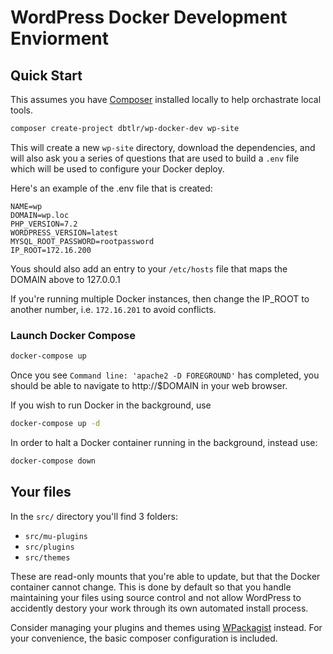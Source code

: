 # WordPress Docker Development Enviorment

## Quick Start

This assumes you have [Composer](https://getcomposer.org) installed locally to help orchastrate local tools.

```bash
composer create-project dbtlr/wp-docker-dev wp-site
```

This will create a new `wp-site` directory, download the dependencies, and will also ask you a series of questions that are used to build a `.env` file which will be used to configure your Docker deploy.

Here's an example of the .env file that is created:

```
NAME=wp
DOMAIN=wp.loc
PHP_VERSION=7.2
WORDPRESS_VERSION=latest
MYSQL_ROOT_PASSWORD=rootpassword
IP_ROOT=172.16.200
```

Yous should also add an entry to your `/etc/hosts` file that maps the DOMAIN above to 127.0.0.1

If you're running multiple Docker instances, then change the IP_ROOT to another number, i.e. `172.16.201` to avoid conflicts.

### Launch Docker Compose

```bash
docker-compose up
```

Once you see `Command line: 'apache2 -D FOREGROUND'` has completed, you should be able to navigate to http://$DOMAIN in your web browser.

If you wish to run Docker in the background, use

```bash
docker-compose up -d
```

In order to halt a Docker container running in the background, instead use:

```bash
docker-compose down
```

## Your files

In the `src/` directory you'll find 3 folders:

- `src/mu-plugins`
- `src/plugins`
- `src/themes`

These are read-only mounts that you're able to update, but that the Docker container cannot change. This is done by default so that you handle maintaining your files using source control and not allow WordPress to accidently destory your work through its own automated install process.

Consider managing your plugins and themes using [WPackagist](https://wpackagist.org/) instead. For your convenience, the basic composer configuration is included.

